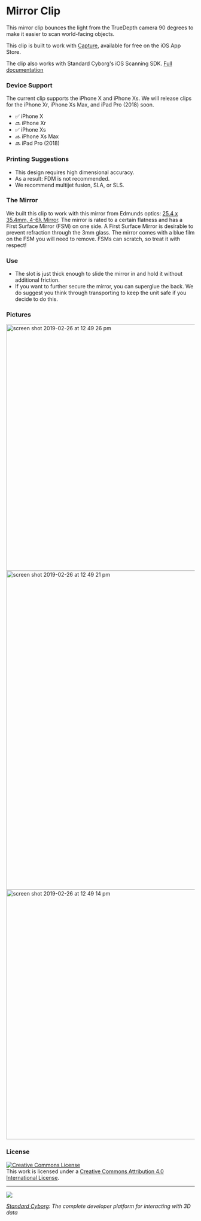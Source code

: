 # Mirror Clip

This mirror clip bounces the light from the TrueDepth camera 90 degrees to make it easier to scan world-facing objects. 

This clip is built to work with [Capture](https://itunes.apple.com/us/app/capture-3d-scan-anything/id1444183458?mt=8), available for free on the iOS App Store. 

The clip also works with Standard Cyborg's iOS Scanning SDK. [Full documentation](https://standardcyborg.com/docs/cocoa-api)

### Device Support
The current clip supports the iPhone X and iPhone Xs. We will release clips for the iPhone Xr, iPhone Xs Max, and iPad Pro (2018) soon.

- :white_check_mark: iPhone X
- :soon: iPhone Xr
- :white_check_mark: iPhone Xs
- :soon: iPhone Xs Max
- :soon: iPad Pro (2018)

### Printing Suggestions
- This design requires high dimensional accuracy.
- As a result: FDM is not recommended.
- We recommend multijet fusion, SLA, or SLS.

### The Mirror
We built this clip to work with this mirror from Edmunds optics: [25.4 x 35.4mm, 4-6λ Mirror](https://www.edmundoptics.com/p/254-x-354mm-4-6lambda-mirror/26617/). The mirror is rated to a certain flatness and has a First Surface Mirror (FSM) on one side. A First Surface Mirror is desirable to prevent refraction through the 3mm glass. The mirror comes with a blue film on the FSM you will need to remove. FSMs can scratch, so treat it with respect! 

### Use
- The slot is just thick enough to slide the mirror in and hold it without additional friction.
- If you want to further secure the mirror, you can superglue the back. We do suggest you think through transporting to keep the unit safe if you decide to do this.

### Pictures
<img width="659" alt="screen shot 2019-02-26 at 12 49 26 pm" src="https://user-images.githubusercontent.com/891664/53445245-fb0fca00-39c4-11e9-9f9c-1f91777fca90.png">
<img width="853" alt="screen shot 2019-02-26 at 12 49 21 pm" src="https://user-images.githubusercontent.com/891664/53445246-fb0fca00-39c4-11e9-9f9f-838500ff8ca3.png">
<img width="668" alt="screen shot 2019-02-26 at 12 49 14 pm" src="https://user-images.githubusercontent.com/891664/53445248-fb0fca00-39c4-11e9-81b9-80c9327dfc4c.png">

### License
<a rel="license" href="http://creativecommons.org/licenses/by/4.0/"><img alt="Creative Commons License" style="border-width:0" src="https://i.creativecommons.org/l/by/4.0/88x31.png" /></a><br />This work is licensed under a <a rel="license" href="http://creativecommons.org/licenses/by/4.0/">Creative Commons Attribution 4.0 International License</a>.

***

![](https://www.standardcyborg.com/static/9fc01e360590f173539619cd0c23aa85/fe660/logo.png)

*[Standard Cyborg](https://www.standardcyborg.com): The complete developer platform for interacting with 3D data*

